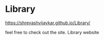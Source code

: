 # Library
https://shreyashvijaykar.github.io/Library/

feel free to check out the site.
Library website
